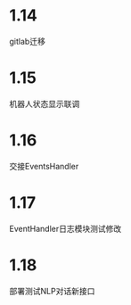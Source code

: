 # 1.14

gitlab迁移

# 1.15

机器人状态显示联调

# 1.16

交接EventsHandler

# 1.17

EventHandler日志模块测试修改

# 1.18

部署测试NLP对话新接口

